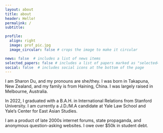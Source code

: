 ```yaml
---
layout: about
title: about
header: Hello!
permalink: /
subtitle: 

profile:
  align: right
  image: prof_pic.jpg
  image_circular: false # crops the image to make it circular   

news: false  # includes a list of news items
selected_papers: false # includes a list of papers marked as "selected={true}"
social: false  # includes social icons at the bottom of the page
---
```


I am Sharon Du, and my pronouns are she/they. I was born in Takapuna, New Zealand, and my family is from Haining, China. I was largely raised in Melbourne, Australia.

In 2022, I graduated with a B.A.H. in International Relations from Stanford University. I am currently a J.D./M.A candidate at Yale Law School and Yale’s Center for East Asian Studies.

I am a product of late 2000s internet forums, state propaganda, and anonymous question-asking websites. I owe over $50k in student debt.